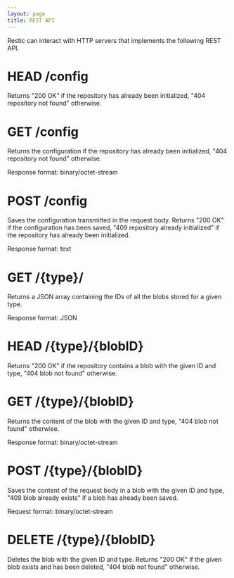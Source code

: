 ```yaml
---
layout: page
title: REST API
---
```



Restic can interact with HTTP servers that implements the following REST API.

# HEAD /config

Returns "200 OK" if the repository has already been initialized, 
"404 repository not found" otherwise.

# GET /config

Returns the configuration if the repository has already been initialized, 
"404 repository not found" otherwise.

Response format: binary/octet-stream

# POST /config

Saves the configuration transmitted in the request body.
Returns "200 OK" if the configuration has been saved, 
"409 repository already initialized" if the repository has already been initialized.

Response format: text

# GET /{type}/

Returns a JSON array containing the IDs of all the blobs stored for a given type.

Response format: JSON

# HEAD /{type}/{blobID}

Returns "200 OK" if the repository contains a blob with the given ID and type,
"404 blob not found" otherwise.

# GET /{type}/{blobID}

Returns the content of the blob with the given ID and type,
"404 blob not found" otherwise.

Response format: binary/octet-stream

# POST /{type}/{blobID}

Saves the content of the request body in a blob with the given ID and type,
"409 blob already exists" if a blob has already been saved.

Request format: binary/octet-stream

# DELETE /{type}/{blobID}

Deletes the blob with the given ID and type.
Returns "200 OK" if the given blob exists and has been deleted,
"404 blob not found" otherwise.
